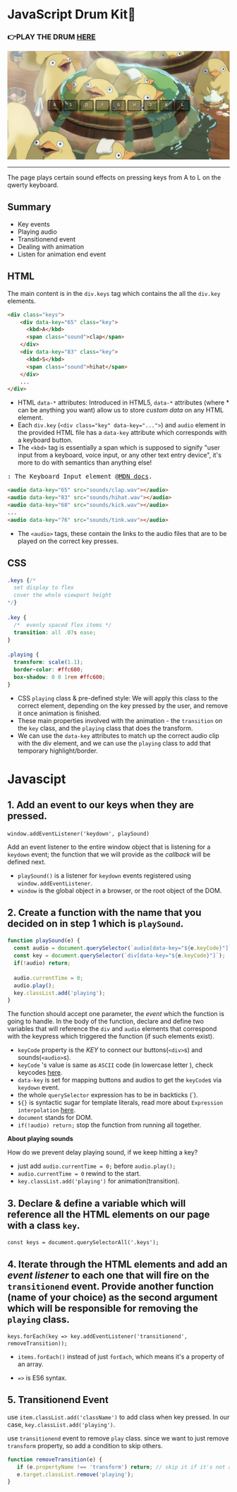 # JavaScript Drum Kit🥁

### 👉PLAY THE DRUM [HERE](https://mitzelldone.github.io/JavaScript30/The%2030%20Projects/01%20-%20JavaScript%20Drum%20Kit/index.html)

![demo](../01%20-%20JavaScript%20Drum%20Kit/demo.PNG)

---

The page plays certain sound effects on pressing keys from A to L on the qwerty keyboard.

## Summary

- Key events
- Playing audio
- Transitionend event
- Dealing with animation
- Listen for animation end event

## HTML

The main content is in the `div.keys` tag which contains the all the `div.key` elements.

```HTML
<div class="keys">
    <div data-key="65" class="key">
      <kbd>A</kbd>
      <span class="sound">clap</span>
    </div>
    <div data-key="83" class="key">
      <kbd>S</kbd>
      <span class="sound">hihat</span>
    </div>
    ...
</div>
```

- HTML `data-*` attributes: Introduced in HTML5, `data-*` attributes (where \* can be anything you want) allow us to store _custom data_ on any HTML element.
- Each `div.key` (`<div class="key" data-key="...">`) and `audio` element in the provided HTML file has a `data-key` attribute which corresponds with a keyboard button.
- The `<kbd>` tag is essentially a span which is supposed to signify "user input from a keyboard, voice input, or any other text entry device", it's more to do with semantics than anything else!

<kbd>: The Keyboard Input element @[MDN docs](https://developer.mozilla.org/en-US/docs/Web/HTML/Element/kbd).

```HTML
<audio data-key="65" src="sounds/clap.wav"></audio>
<audio data-key="83" src="sounds/hihat.wav"></audio>
<audio data-key="68" src="sounds/kick.wav"></audio>
...
<audio data-key="76" src="sounds/tink.wav"></audio>

```

- The `<audio>` tags, these contain the links to the audio files that are to be played on the correct key presses.

## CSS

```CSS
.keys {/*
  set display to flex
  cover the whole viewport height
*/}

.key {
  /*  evenly spaced flex items */
  transition: all .07s ease;
}

.playing {
  transform: scale(1.1);
  border-color: #ffc600;
  box-shadow: 0 0 1rem #ffc600;
}
```

- CSS `playing` class & pre-defined style: We will apply this class to the correct element, depending on the key pressed by the user, and remove it once animation is finished.
- These main properties involved with the animation - the `transition` on the `key` class, and the `playing` class that does the transform.
- We can use the `data-key` attributes to match up the correct audio clip with the div element, and we can use the `playing` class to add that temporary highlight/border.

# Javascipt

## 1. Add an event to our keys when they are pressed.

`window.addEventListener('keydown', playSound)`

Add an event listener to the entire window object that is listening for a `keydown` event; the function that we will provide as the _callback_ will be defined next.

- `playSound()` is a listener for `keydown` events registered using `window.addEventListener`.
- `window` is the global object in a browser, or the root object of the DOM.

## 2. Create a function with the name that you decided on in step 1 which is `playSound`.

```Javascript
function playSound(e) {
  const audio = document.querySelector(`audio[data-key="${e.keyCode}"]`);
  const key = document.querySelector(`div[data-key="${e.keyCode}"]`);
  if(!audio) return;

  audio.currentTime = 0;
  audio.play();
  key.classList.add('playing');
}

```

The function should accept one parameter, the _event_ which the function is going to handle.
In the body of the function, declare and define two variables that will reference the `div` and `audio` elements that correspond with the keypress which triggered the function (if such elements exist).

- `keyCode` property is the _KEY_ to connect our buttons(`<div>`s) and sounds(`<audio>`s).
- `keyCode` 's value is same as `ASCII` code (in lowercase letter ), check keycodes [here](http://keycode.info/).
- `data-key` is set for mapping buttons and audios to get the `keyCode`s via `keydown` event.
- the whole `querySelector` expression has to be in backticks (`).
- `${}` is syntactic sugar for template literals, read more about `Expression interpolation` [here](https://developer.mozilla.org/en-US/docs/Web/JavaScript/Reference/Template_literals).
- `document` stands for DOM.
- `if(!audio) return;` stop the function from running all together.

**About playing sounds**

How do we prevent delay playing sound, if we keep hitting a key?

- just add `audio.currentTime = 0;` before `audio.play();`
- `audio.currentTime = 0` rewind to the start.
- `key.classList.add('playing')` for animation(transition).

## 3. Declare & define a variable which will reference all the HTML elements on our page with a class `key`.

```
const keys = document.querySelectorAll('.keys');
```

## 4. Iterate through the HTML elements and add an _event listener_ to each one that will fire on the `transitionend` event. Provide another function (name of your choice) as the second argument which will be responsible for **removing** the `playing` class.

```
keys.forEach(key => key.addEventListener('transitionend', removeTransition));
```

- `items.forEach()` instead of just `forEach`, which means it's a property of an array.

- `=>` is ES6 syntax.

## 5. Transitionend Event

use `item.classList.add('className')` to add class when key pressed. In our case, `key.classList.add('playing')`.

use `transitionend` event to remove `play` class. since we want to just remove `transform` property, so add a condition to skip others.

```Javascript
function removeTransition(e) {
   if (e.propertyName !== 'transform') return; // skip it if it's not a transform
   e.target.classList.remove('playing');
}
```
